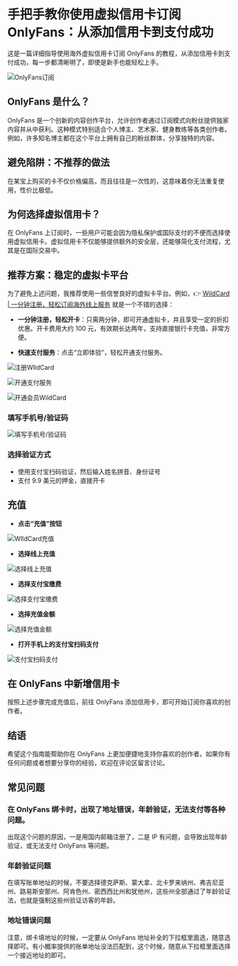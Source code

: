# 手把手教你使用虚拟信用卡订阅 OnlyFans：从添加信用卡到支付成功

这是一篇详细指导使用海外虚拟信用卡订阅 OnlyFans 的教程，从添加信用卡到支付成功，每一步都清晰明了，即使是新手也能轻松上手。

![OnlyFans订阅](https://bbtdd.com/img/54384803364048.webp)

## OnlyFans 是什么？

OnlyFans 是一个创新的内容创作平台，允许创作者通过订阅模式向粉丝提供独家内容并从中获利。这种模式特别适合个人博主、艺术家、健身教练等各类创作者。例如，许多知名博主都在这个平台上拥有自己的粉丝群体，分享独特的内容。

## 避免陷阱：不推荐的做法

在某宝上购买的卡不仅价格偏高，而且往往是一次性的，这意味着你无法重复使用，性价比极低。

## 为何选择虚拟信用卡？

在 OnlyFans 上订阅时，一些用户可能会因为隐私保护或国际支付的不便而选择使用虚拟信用卡。虚拟信用卡不仅能够提供额外的安全层，还能够简化支付流程，尤其是在国际交易中。

## 推荐方案：稳定的虚拟卡平台

为了避免上述问题，我推荐使用一些信誉良好的虚拟卡平台。例如，👉 [WildCard | 一分钟注册，轻松订阅海外线上服务](https://bbtdd.com/WildCard) 就是一个不错的选择：

- **一分钟注册，轻松开卡**：只需两分钟，即可开通虚拟卡，并且享受一定的折扣优惠。开卡费用大约 100 元，有效期长达两年，支持直接银行卡充值，非常方便。

- **快速支付服务**：点击“立即体验”，轻松开通支付服务。

![注册WIldCard](https://bbtdd.com/img/6365754162011730.webp)

![开通支付服务](https://bbtdd.com/img/656342887072.webp)

![开通会员WildCard](https://bbtdd.com/img/6569733115272711.webp)

### 填写手机号/验证码

![填写手机号/验证码](https://bbtdd.com/img/964620715528.webp)

### 选择验证方式

- 使用支付宝扫码验证，然后输入姓名拼音、身份证号
- 支付 9.9 美元的押金，直接开卡

## 充值

- **点击“充值”按钮**

![WIldCard充值](https://bbtdd.com/img/02036002022265.webp)

- **选择线上充值**

![选择线上充值](https://bbtdd.com/img/73682890082.webp)

- **选择支付宝缴费**

![选择支付宝缴费](https://bbtdd.com/img/49861439616930.webp)

- **选择充值金额**

![选择充值金额](https://bbtdd.com/img/684651417.webp)

- **打开手机上的支付宝扫码支付**

![支付宝扫码支付](https://bbtdd.com/img/012667569647250.webp)

## 在 OnlyFans 中新增信用卡

按照上述步骤完成充值后，前往 OnlyFans 添加信用卡，即可开始订阅你喜欢的创作者。

## 结语

希望这个指南能帮助你在 OnlyFans 上更加便捷地支持你喜欢的创作者。如果你有任何问题或者想要分享你的经验，欢迎在评论区留言讨论。

## 常见问题

### 在 OnlyFans 绑卡时，出现了地址错误，年龄验证，无法支付等各种问题。

出现这个问题的原因，一是用国内邮箱注册了，二是 IP 有问题，会导致出现年龄验证，或无法支付 OnlyFans 等问题。

### 年龄验证问题

在填写账单地址的时候，不要选择德克萨斯、蒙大拿、北卡罗来纳州、弗吉尼亚州、路易斯安那州、阿肯色州、密西西比州和犹他州，这些州全部通过了年龄验证法，也就是强制这些州验证访客的年龄。

### 地址错误问题

注意，绑卡填地址的时候，一定要从 OnlyFans 地址补全的下拉框里面选，随意选择即可。有小概率提供的账单地址没法匹配到，这个时候，随意从下拉框里面选择一个接近地址的即可。